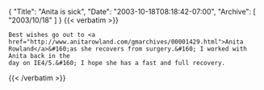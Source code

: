 {
  "Title": "Anita is sick",
  "Date": "2003-10-18T08:18:42-07:00",
  "Archive": [
    "2003/10/18"
  ]
}
{{< verbatim >}}

    Best wishes go out to <a href="http://www.anitarowland.com/gmarchives/00001429.html">Anita
    Rowland</a>&#160;as she recovers from surgery.&#160; I worked with Anita back in the
    day on IE4/5.&#160; I hope she has a fast and full recovery.
{{< /verbatim >}}
